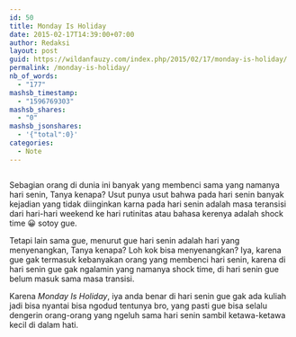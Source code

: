 ```yaml
---
id: 50
title: Monday Is Holiday
date: 2015-02-17T14:39:00+07:00
author: Redaksi
layout: post
guid: https://wildanfauzy.com/index.php/2015/02/17/monday-is-holiday/
permalink: /monday-is-holiday/
nb_of_words:
  - "177"
mashsb_timestamp:
  - "1596769303"
mashsb_shares:
  - "0"
mashsb_jsonshares:
  - '{"total":0}'
categories:
  - Note
---
```

<figure class="wp-block-image size-large"><img src="https://wildanfauzyart.files.wordpress.com/2015/02/5b7db-beach-blur-camper-386000.jpg?w=768" alt="" data-recalc-dims="1" /></figure> 

<p class="has-drop-cap">
  Sebagian orang di dunia ini banyak yang membenci sama yang namanya hari senin, Tanya kenapa? Usut punya usut bahwa pada hari senin banyak kejadian yang tidak diinginkan karna pada hari senin adalah masa teransisi dari hari-hari weekend ke hari rutinitas atau bahasa kerenya adalah shock time 😀 sotoy gue.
</p>

Tetapi lain sama gue, menurut gue hari senin adalah hari yang menyenangkan, Tanya kenapa? Loh kok bisa menyenangkan? Iya, karena gue gak termasuk kebanyakan orang yang membenci hari senin, karena di hari senin gue gak ngalamin yang namanya shock time, di hari senin gue belum masuk sama masa transisi.

Karena _Monday Is Holiday_, iya anda benar di hari senin gue gak ada kuliah jadi bisa nyantai bisa ngodud tentunya bro, yang pasti gue bisa selalu dengerin orang-orang yang ngeluh sama hari senin sambil ketawa-ketawa kecil di dalam hati.